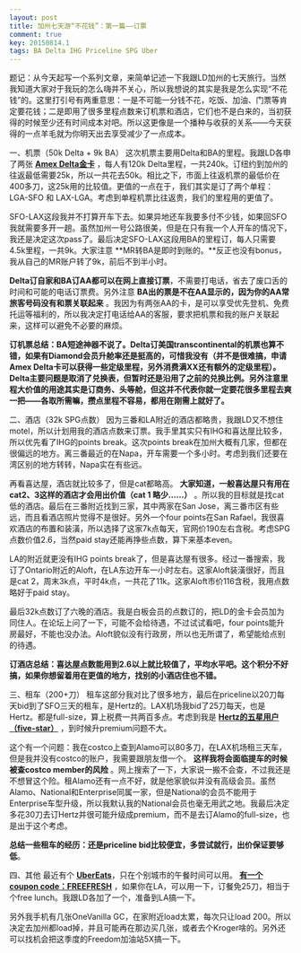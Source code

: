 ```yaml
---
layout: post
title: 加州七天游“不花钱”：第一篇——订票
comment: true
key: 20150814.1
tags: BA Delta IHG Priceline SPG Uber
---
```


题记：从今天起写一个系列文章，来简单记述一下我跟LD加州的七天旅行。当然我知道大家对于我玩的怎么嗨并不关心，所以我想说的其实是我是怎么实现“不花钱”的。这里打引号有两重意思：一是不可能一分钱不花，吃饭、加油、门票等肯定要花钱；二是即用了很多里程点数来订机票和酒店，它们也不是白来的，当初获得的时候至少还有时间成本对吧。所以这更像是一个播种与收获的关系——今天获得的一点羊毛就为你明天出去享受减少了一点成本。

一、机票（50k Delta + 9k BA）
这次机票主要用Delta和BA的里程。我跟LD各申了两张
**[Amex Delta金卡](https://www.americanexpress.com/us/credit-cards/personal-card-application/delta-gold-credit-card/49003-750-0-9235436D4B1AF78E8BD0D2E09B86D3ABF630B68437904BAA-200002-C+2ygMIVFU1Kkkjcvmexzrf*cLw=?csi=delta-gold-credit-card/49003-750-0-9235436D4B1AF78E8BD0D2E09B86D3ABF630B68437904BAA-200002-C+2ygMIVFU1Kkkjcvmexzrf%252acLw=&om_rid=Nug$iI&om_mid=_BVvERAB9DnFryi&om_lid=axp7)**
，每人有120k Delta里程，一共240k。订纽约到加州的往返最低需要25k，所以一共花去50k。相比之下，市面上往返机票的最低价在400多刀，这25k用的比较值。更值的一点在于，我们其实是订了两个单程：LGA-SFO 和 LAX-LGA。考虑到单程机票比往返贵，我们的里程用的更值了。

SFO-LAX这段我并不打算开车下去。如果异地还车我要多付不少钱，如果回SFO我就需要多开一趟。虽然加州一号公路很美，但是在只有我一个人开车的情况下，我还是决定这次pass了。最后决定SFO-LAX这段用BA的里程订，每人只需要4.5k里程，一共9k。大家注意
**MR转BA是即时到账的。**反正也没有bonus，我从自己的MR账户转了9k，前后不到半小时。


**Delta订自家和BA订AA都可以在网上直接订票**，不需要打电话，省去了废口舌的时间和可能的电话订票费。另外注意
**BA出的票是不在AA显示的，因为你的AA常旅客号码没有和票关联起来**
。我因为有两张AA的卡，是可以享受优先登机、免费托运等福利的，所以我决定打电话给AA的客服，要求把机票和我的账户关联起来，这样可以避免不必要的麻烦。

**订机票总结：BA短途神器不说了。Delta订美国transcontinental的机票也算不错，如果有Diamond会员升舱率还是挺高的，可惜我没有（并不是很难搞，申请Amex Delta卡可以获得一些定级里程，另外消费满XX还有额外的定级里程）。Delta主要问题是取消了兑换表，但暂时还是沿用了之前的兑换比例。另外注意里程大价值的用途其实是订商务、头等舱，但这并不代表你就一定要花很多里程去爽一把——各取所需嘛，攒点里程不容易，都用在刚需上就好了。**

二、酒店（32k SPG点数）
因为三番和LA附近的酒店都略贵，我跟LD又不想住motel，所以计划用我的酒店点数来订票。我手里其实只有IHG和喜达屋比较多，所以优先看了IHG的points break。这次points break在加州大概有几家，但都在很偏远的地方。离三番最近的在Napa，开车需要一个多小时。考虑到我们还要在湾区别的地方转转，Napa实在有些远。

再看喜达屋，酒店就比较多了，但是cat都略高。
**大家知道，一般喜达屋只有用在cat2、3这样的酒店才会用出价值（cat 1 略少……）**
。所以我的目标就是找cat低的酒店。最后在三番附近找到三家，其中两家在San Jose，离三番市区有些远，而且看酒店照片觉得不是很好。另外一个four points在San Rafael，我很喜欢酒店的布置和装潢，所以选择了这家7k点每天，官网价190左右含税。考虑SPG点数价值2.6，当然paid stay还能再挣些点数，算下来基本even。

LA的附近就更没有IHG points break了，但是喜达屋有很多。经过一番搜索，我订了Ontario附近的Aloft，在LA东边开车一小时左右。这家Aloft装潢很好，而且是cat 2，周末3k点，平时4k点，一共花了11k。这家Aloft市价116含税，我用点数略好于paid stay。

最后32k点数订了六晚的酒店。我是白板会员的点数订的，把LD的金卡会员加为同住人。在论坛上问了一下，可能不会给待遇，不过试试看吧，four points能升房最好，不能也没办法。Aloft貌似没有行政房，所以也无所谓了，希望能给点别的待遇。

**订酒店总结：喜达屋点数能用到2.6以上就比较值了，平均水平吧。这个积分不好搞，如果你想留着用在更值的地方，找别的小酒店住也不错。**

三、租车（200+刀）
租车这部分我对比了很多地方，最后在priceline以20刀每天bid到了SFO三天的租车，是Hertz的。LAX机场我bid了25刀每天，也是Hertz。都是full-size，算上税费一共两百多点。考虑到我是
**[Hertz的五星用户（five-star）](https://willguxy.wordpress.com/2015/05/08/%E5%A6%82%E4%BD%95%E5%BE%97%E5%88%B0%E4%BE%BF%E5%AE%9C%E5%8F%88%E9%AB%98%E7%AB%AF%E7%9A%84%E7%A7%9F%E8%BD%A6%E4%BA%AB%E5%8F%97%EF%BC%9F/)**
，到时候升premium问题不大。

这个有一个问题：我在costco上查到Alamo可以80多刀，在LAX机场租三天车，但是我并没有costco的账户，我需要跟朋友借一个。
**这样我将会面临提车的时候被查costco member的风险**
。网上搜索了一下，大家说一搬不会查，不过我还是不想冒这个险。租Alamo还有一点不好，就是他家貌似并没有高级会员。虽然Alamo、National和Enterprise同属一家，但是National的会员不能用于Enterprise车型升级，所以我默认我的National会员也毫无用武之地。我最后决定多花30刀去订Hertz并很可能升级成premium，而不是去订Alamo的full-size，也是出于这个考虑。

**总结一些租车的经历：还是priceline bid比较便宜，多尝试就行，出价保证要够低**。

四、其他
最近有个
**[UberEats](https://get.uber.com/invite/willg322)**，只在个别城市的午餐时间可以用。
**[有一个coupon code：FREEFRESH](https://get.uber.com/invite/willg322)**
，如果你在LA，可以用一下，订餐免25刀，相当于个free lunch。我跟LD各加了一个，准备到LA搞一下。

另外我手机有几张OneVanilla GC，在家附近load太累，每次只让load 200。所以决定去加州都load掉，并且可能再在那边买几张，或者去个Kroger啥的。另外还可以找机会把这季度的Freedom加油站5X搞一下。
